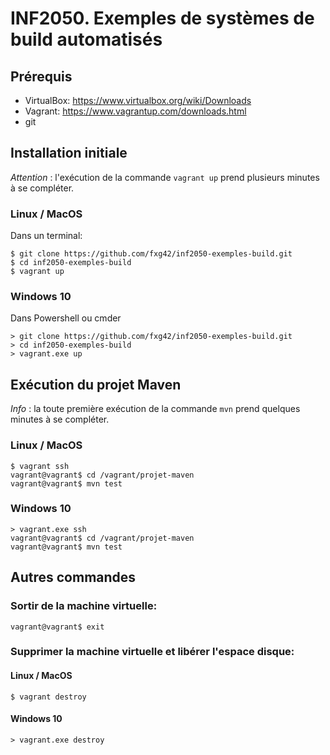 # INF2050. Exemples de systèmes de build automatisés

## Prérequis

- VirtualBox: https://www.virtualbox.org/wiki/Downloads
- Vagrant: https://www.vagrantup.com/downloads.html
- git


## Installation initiale

*Attention* : l'exécution de la commande `vagrant up` prend plusieurs minutes à se
compléter.

### Linux / MacOS 

Dans un terminal:

    $ git clone https://github.com/fxg42/inf2050-exemples-build.git
    $ cd inf2050-exemples-build
    $ vagrant up

### Windows 10

Dans Powershell ou cmder

    > git clone https://github.com/fxg42/inf2050-exemples-build.git
    > cd inf2050-exemples-build
    > vagrant.exe up


## Exécution du projet Maven

*Info* : la toute première exécution de la commande `mvn` prend quelques minutes à se
compléter.

### Linux / MacOS 

    $ vagrant ssh
    vagrant@vagrant$ cd /vagrant/projet-maven
    vagrant@vagrant$ mvn test

### Windows 10

    > vagrant.exe ssh
    vagrant@vagrant$ cd /vagrant/projet-maven
    vagrant@vagrant$ mvn test


## Autres commandes

### Sortir de la machine virtuelle:

    vagrant@vagrant$ exit

### Supprimer la machine virtuelle et libérer l'espace disque:

#### Linux / MacOS

    $ vagrant destroy

#### Windows 10

    > vagrant.exe destroy
